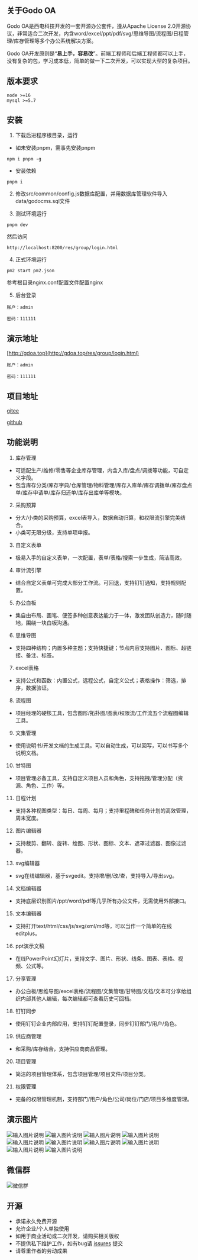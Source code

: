 ## 关于Godo OA

Godo OA是西电科技开发的一套开源办公套件，遵从Apache License 2.0开源协议，非常适合二次开发，内含word/excel/ppt/pdf/svg/思维导图/流程图/日程管理/库存管理等多个办公系统解决方案。

Godo OA开发原则是“**易上手，容易改**”。前端工程师和后端工程师都可以上手，没有复杂的包，学习成本低，简单的做一下二次开发，可以实现大型的复杂项目。

## 版本要求

```
node >=16
mysql >=5.7
```
## 安装


1. 下载后进程序根目录，运行

- 如未安装pnpm，需事先安装pnpm
```
npm i pnpm -g

```
- 安装依赖
```
pnpm i

```

2. 修改src/common/config.js数据库配置，并用数据库管理软件导入data/godocms.sql文件

3. 测试环境运行
```
pnpm dev
```
然后访问
```
http://localhost:8200/res/group/login.html
```

4. 正式环境运行
```
pm2 start pm2.json
```
参考根目录nginx.conf配置文件配置nginx

5. 后台登录
```
账户：admin

密码：111111
```

## 演示地址

[http://gdoa.top](http://gdoa.top/res/group/login.html)
```
账户：admin

密码：111111
```

## 项目地址


[gitee](https://gitee.com/ruitao_admin/gdoa)

[github](https://github.com/phpk/gdoa)

## 功能说明



1. 库存管理

- 可适配生产/维修/零售等企业库存管理，内含入库/盘点/调拨等功能，可自定义字段。
- 包含库存分类/库存字典/仓库管理/物料管理/库存入库单/库存调拨单/库存盘点单/库存申请单/库存归还单/库存出库单等模块。


2. 采购预算

- 分大/小类的采购预算，excel表导入，数据自动归算，和权限流引擎完美结合。
- 小类可无限分级，支持单项申报。


3. 自定义表单

- 极易入手的自定义表单，一次配置，表单/表格/搜索一步生成，简洁高效。


4. 审计流引擎

- 结合自定义表单可完成大部分工作流。可回退，支持钉钉通知，支持规则配置。


5. 办公白板

- 集自由布局、画笔、便签多种创意表达能力于一体，激发团队创造力，随时随地，围绕一块白板沟通。


6. 思维导图

- 支持四种结构；内置多种主题；支持快捷键；节点内容支持图片、图标、超链接、备注、标签。


7. excel表格

- 支持公式和函数：内置公式，远程公式，自定义公式；表格操作：筛选，排序，数据验证。


8. 流程图

- 项目经理的硬核工具，包含图形/拓扑图/图表/权限流/工作流五个流程图编辑工具。


9. 文集管理

- 使用说明书/开发文档的生成工具。可以自动生成，可以回写，可以书写多个说明文档。


10. 甘特图

- 项目管理必备工具，支持自定义项目人员和角色，支持拖拽/管理分配（资源、角色、工作）等。


11. 日程计划

- 支持各种视图类型：每日、每周、每月；支持里程碑和任务计划的高效管理，周末宽度。


12. 图片编辑器

- 支持裁剪、翻转、旋转、绘图、形状、图标、文本、遮罩过滤器、图像过滤器。


13. svg编辑器

- svg在线编辑器，基于svgedit。支持增/删/改/查，支持导入/导出svg。


14. 文档编辑器

- 支持底层识别图片/ppt/word/pdf等几乎所有办公文件，无需使用外部接口。


15. 文本编辑器

- 支持打开text/html/css/js/svg/xml/md等，可以当作一个简单的在线editplus。


16. ppt演示文稿

- 在线PowerPoint幻灯片，支持文字、图片、形状、线条、图表、表格、视频、公式等。

17. 分享管理

- 办公白板/思维导图/excel表格/流程图/文集管理/甘特图/文档/文本可分享给组织内部其他人编辑，每次编辑都可查看历史可回档。

18. 钉钉同步

- 使用钉钉企业内部应用，支持钉钉配置登录，同步钉钉部门/用户/角色。

19. 供应商管理

- 和采购/库存结合，支持供应商商品管理。

20. 项目管理

- 简洁的项目管理体系，包含项目管理/项目文件/项目分类。

21. 权限管理

- 完备的权限管理机制，支持部门/用户/角色/公司/岗位/门店/项目多维度管理。



## 演示图片

![输入图片说明](docs/1.jpg)
![输入图片说明](docs/2.jpg)
![输入图片说明](docs/3.jpg)
![输入图片说明](docs/4.jpg)
![输入图片说明](docs/5.jpg)
![输入图片说明](docs/6.jpg)
![输入图片说明](docs/7.jpg)
![输入图片说明](docs/8.jpg)
![输入图片说明](docs/9.jpg)
![输入图片说明](docs/10.jpg)

## 微信群
![微信群](docs/wx.png)

## 开源

- 承诺永久免费开源
- 允许企业/个人单独使用
- 如用于商业活动或二次开发，请购买相关版权
- 不提供私下维护工作，如有bug请 [issures](https://gitee.com/ruitao_admin/godooa/issues) 提交
- 请尊重作者的劳动成果
